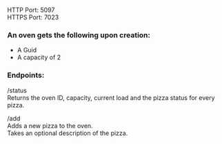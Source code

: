 ﻿HTTP Port: 5097  
HTTPS Port: 7023

### An oven gets the following upon creation:  
- A Guid
- A capacity of 2

### Endpoints:

/status  
Returns the oven ID, capacity, current load and the pizza status for every pizza.

/add  
Adds a new pizza to the oven.  
Takes an optional description of the pizza.

